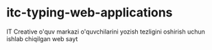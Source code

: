 # itc-typing-web-applications
IT Creative o'quv markazi o'quvchilarini yozish tezligini oshirish uchun ishlab chiqilgan web sayt
